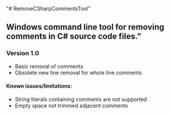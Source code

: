 "# RemoveCSharpCommentsTool" 

## Windows command line tool for removing comments in C# source code files."

### Version 1.0

- Basic removal of comments
- Obsolete new line removal for whole line comments 

#### Known issues/limitations:

- String literals containing comments are not supported
- Empty space not trimmed adjacent comments
